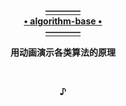   <p align="center"><a href="https://github.com/chefyuan/algorithm-base">
                                                               <b>————<br>• algorithm-base •<br>————</b>
  </a></p>
  <p align="center">                                                 <b>用动画演示各类算法的原理</b></p>
  <br><p align="center"><b>♪</b></p><br>

